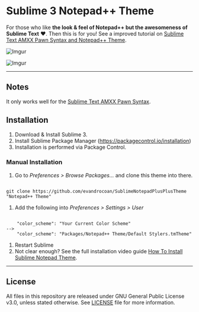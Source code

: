 Sublime 3 Notepad++ Theme
===============================

For those who like <strong>the look & feel of Notepad++ but the awesomeness of Sublime Text</strong> &#10084;.
Then this is for you! See a improved tutorial on [Sublime Text AMXX Pawn Syntax and Notepad++ Theme](https://forums.alliedmods.net/showthread.php?t=287196).

![Imgur](http://i.imgur.com/iXk6Qpb.png)

![Imgur](http://i.imgur.com/BXfaFSv.png)



___
## Notes

It only works well for the [Sublime Text AMXX Pawn Syntax](https://github.com/evandrocoan/SublimeAmxxPawn).



## Installation

1. Download & Install Sublime 3.
1. Install Sublime Package Manager (https://packagecontrol.io/installation)
1. Installation is performed via Package Control.


### Manual Installation

1. Go to <i>Preferences > Browse Packages...</i> and clone this theme into there.
<pre><code>
git clone https://github.com/evandrocoan/SublimeNotepadPlusPlusTheme "Notepad++ Theme"
</code></pre>
1. Add the following into <i>Preferences > Settings > User</i>
<pre><code>
    "color_scheme": "Your Current Color Scheme"
-->
    "color_scheme": "Packages/Notepad++ Theme/Default Stylers.tmTheme"
</code></pre>
1. Restart Sublime
1. Not clear enough? See the full installation video guide [How To Install Sublime Notepad Theme](https://vid.me/DXOc).



___
## License
All files in this repository are released under GNU General Public License v3.0, unless stated otherwise.
See [LICENSE](https://www.gnu.org/licenses/gpl-3.0.en.html) file for more information.






